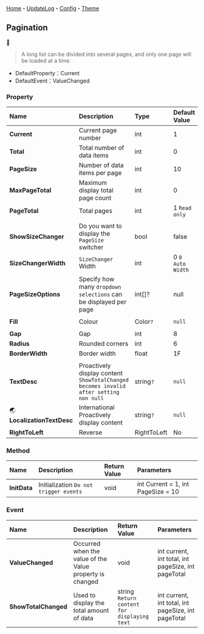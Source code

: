 [Home](../Home.md)・[UpdateLog](../UpdateLog.md)・[Config](../Config.md)・[Theme](../Theme.md)

## Pagination
👚

> A long list can be divided into several pages, and only one page will be loaded at a time.

- DefaultProperty：Current
- DefaultEvent：ValueChanged

### Property

Name | Description | Type | Default Value |
:--|:--|:--|:--|
**Current** | Current page number | int | 1 |
**Total** | Total number of data items | int | 0 |
**PageSize** | Number of data items per page | int | 10 |
**MaxPageTotal** | Maximum display total page count | int | 0 |
**PageTotal** | Total pages | int | 1 `Read only` |
||||
**ShowSizeChanger** | Do you want to display the `PageSize` switcher | bool | false |
**SizeChangerWidth** | `SizeChanger` Width | int | 0 `0 Auto Width` |
**PageSizeOptions** | Specify how many `dropdown selections` can be displayed per page | int[]? | null |
||||
**Fill** | Colour | Color`?` | `null` |
||||
**Gap** | Gap | int | 8 |
**Radius** | Rounded corners | int | 6 |
**BorderWidth** | Border width | float | 1F |
||||
**TextDesc** | Proactively display content `ShowTotalChanged becomes invalid after setting non null` | string`?` | `null` |
🌏 **LocalizationTextDesc** | International Proactively display content | string`?` | `null` |
**RightToLeft** | Reverse | RightToLeft | No |

### Method

Name | Description | Return Value | Parameters |
:--|:--|:--|:--|
**InitData** | Initialization `Do not trigger events` | void | int Current = 1, int PageSize = 10 |

### Event

Name | Description | Return Value | Parameters |
:--|:--|:--|:--|
**ValueChanged** | Occurred when the value of the Value property is changed | void | int current, int total, int pageSize, int pageTotal |
**ShowTotalChanged** | Used to display the total amount of data | string `Return content for displaying text` | int current, int total, int pageSize, int pageTotal |